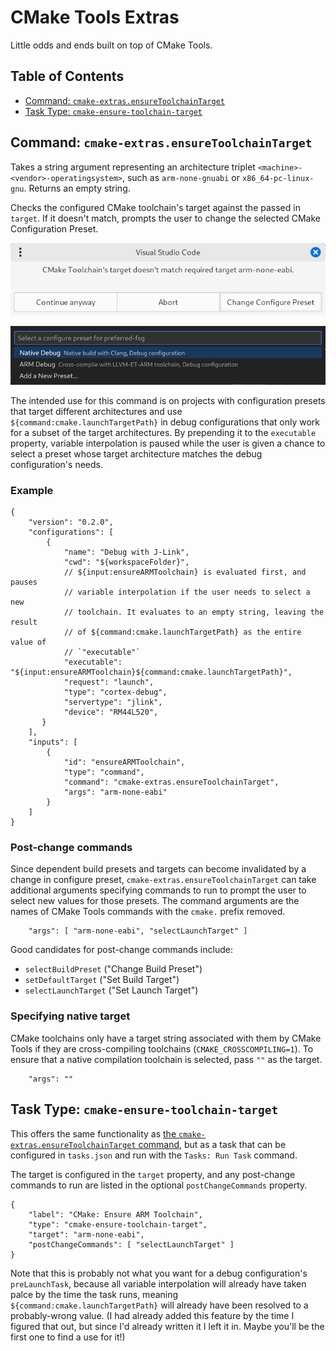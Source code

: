 # CMake Tools Extras

Little odds and ends built on top of CMake Tools.

## Table of Contents

* [Command: `cmake-extras.ensureToolchainTarget`](#command-cmake-extrasensuretoolchaintarget)
* [Task Type: `cmake-ensure-toolchain-target`](#task-type-cmake-ensure-toolchain-target)

## Command: `cmake-extras.ensureToolchainTarget`

Takes a string argument representing an architecture triplet `<machine>-<vendor>-operatingsystem>`, such as `arm-none-gnuabi` or `x86_64-pc-linux-gnu`. Returns an empty string.

Checks the configured CMake toolchain's target against the passed in `target`. If it doesn't match, prompts the user to change the selected CMake Configuration Preset.

![](res/preset-mismatch-dialog.png "Preset Mismatch Dialog")

![](res/select-preset.png "Preset Select Quick Pick")

The intended use for this command is on projects with configuration presets that target different architectures and use `${command:cmake.launchTargetPath}` in debug configurations that only work for a subset of the target architectures. By prepending it to the `executable` property, variable interpolation is paused while the user is given a chance to select a preset whose target architecture matches the debug configuration's needs.

### Example

```jsonc
{
    "version": "0.2.0",
    "configurations": [
        {
            "name": "Debug with J-Link",
            "cwd": "${workspaceFolder}",
            // ${input:ensureARMToolchain} is evaluated first, and pauses
            // variable interpolation if the user needs to select a new
            // toolchain. It evaluates to an empty string, leaving the result
            // of ${command:cmake.launchTargetPath} as the entire value of
            // `"executable"`
            "executable": "${input:ensureARMToolchain}${command:cmake.launchTargetPath}",
            "request": "launch",
            "type": "cortex-debug",
            "servertype": "jlink",
            "device": "RM44L520",
       }
    ],
    "inputs": [
        {
            "id": "ensureARMToolchain",
            "type": "command",
            "command": "cmake-extras.ensureToolchainTarget",
            "args": "arm-none-eabi"
        }
    ]
}
```

### Post-change commands

Since dependent build presets and targets can become invalidated by a change in configure preset, `cmake-extras.ensureToolchainTarget` can take additional arguments specifying commands to run to prompt the user to select new values for those presets. The command arguments are the names of CMake Tools commands with the `cmake.` prefix removed.

```jsonc
    "args": [ "arm-none-eabi", "selectLaunchTarget" ]
```

Good candidates for post-change commands include:
* `selectBuildPreset` ("Change Build Preset")
* `setDefaultTarget` ("Set Build Target")
* `selectLaunchTarget` ("Set Launch Target")

### Specifying native target

CMake toolchains only have a target string associated with them by CMake Tools if they are cross-compiling toolchains (`CMAKE_CROSSCOMPILING=1`). To ensure that a native compilation toolchain is selected, pass `""` as the target.

```jsonc
    "args": ""
```

## Task Type: `cmake-ensure-toolchain-target`

This offers the same functionality as [the `cmake-extras.ensureToolchainTarget` command](#command-cmake-extrasensure-toolchain-target), but as a task that can be configured in `tasks.json` and run with the `Tasks: Run Task` command.

The target is configured in the `target` property, and any post-change commands to run are listed in the optional `postChangeCommands` property.

```jsonc
{
    "label": "CMake: Ensure ARM Toolchain",
    "type": "cmake-ensure-toolchain-target",
    "target": "arm-none-eabi",
    "postChangeCommands": [ "selectLaunchTarget" ]
}
```

Note that this is probably not what you want for a debug configuration's `preLaunchTask`, because all variable interpolation will already have taken palce by the time the task runs, meaning `${command:cmake.launchTargetPath}` will already have been resolved to a probably-wrong value. (I had already added this feature by the time I figured that out, but since I'd already written it I left it in. Maybe you'll be the first one to find a use for it!)

<!--
## Extension Settings

Include if your extension adds any VS Code settings through the `contributes.configuration` extension point.

For example:

This extension contributes the following settings:

* `myExtension.enable`: Enable/disable this extension.
* `myExtension.thing`: Set to `blah` to do something.

## Known Issues

Calling out known issues can help limit users opening duplicate issues against your extension.

## Release Notes

Users appreciate release notes as you update your extension.

### 1.0.0

Initial release of ...

### 1.0.1

Fixed issue #.

### 1.1.0

Added features X, Y, and Z.

---
-->
